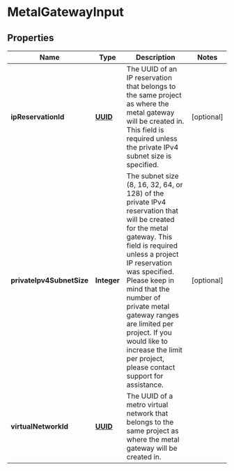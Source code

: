 
# MetalGatewayInput

## Properties
Name | Type | Description | Notes
------------ | ------------- | ------------- | -------------
**ipReservationId** | [**UUID**](UUID.md) | The UUID of an IP reservation that belongs to the same project as where the metal gateway will be created in. This field is required unless the private IPv4 subnet size is specified. |  [optional]
**privateIpv4SubnetSize** | **Integer** | The subnet size (8, 16, 32, 64, or 128) of the private IPv4 reservation that will be created for the metal gateway. This field is required unless a project IP reservation was specified.           Please keep in mind that the number of private metal gateway ranges are limited per project. If you would like to increase the limit per project, please contact support for assistance. |  [optional]
**virtualNetworkId** | [**UUID**](UUID.md) | The UUID of a metro virtual network that belongs to the same project as where the metal gateway will be created in. | 



